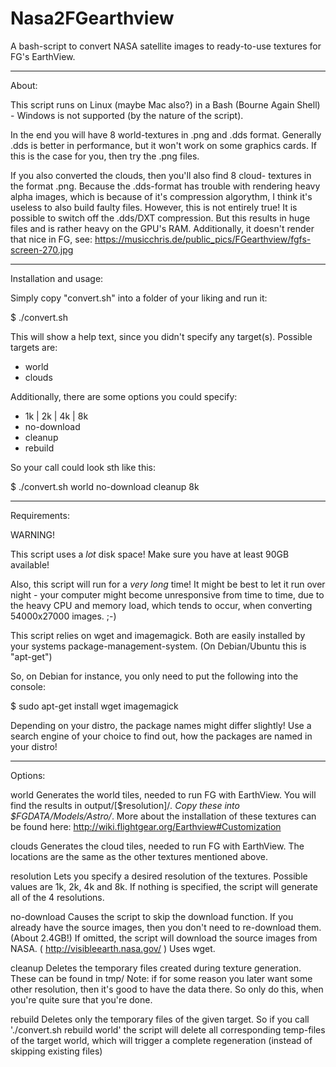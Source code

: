 # Nasa2FGearthview
A bash-script to convert NASA satellite images to ready-to-use
textures for FG's EarthView.


------------------------------------
About:

This script runs on Linux (maybe Mac also?) in a Bash
(Bourne Again Shell) - Windows is not supported (by the nature of the
script).

In the end you will have 8 world-textures in .png and .dds format.
Generally .dds is better in performance, but it won't work on some
graphics cards. If this is the case for you, then try the .png files.

If you also converted the clouds, then you'll also find 8 cloud-
textures in the format .png. Because the .dds-format has trouble with
rendering heavy alpha images, which is because of it's compression
algorythm, I think it's useless to also build faulty files.
However, this is not entirely true! It is possible to switch off the
.dds/DXT compression. But this results in huge files and is rather
heavy on the GPU's RAM.
Additionally, it doesn't render that nice in FG, see:
https://musicchris.de/public_pics/FGearthview/fgfs-screen-270.jpg


------------------------------------
Installation and usage:

Simply copy "convert.sh" into a folder of your liking and run it:

$ ./convert.sh

This will show a help text, since you didn't specify any target(s).
Possible targets are:
* world
* clouds

Additionally, there are some options you could specify:
* 1k | 2k | 4k | 8k
* no-download
* cleanup
* rebuild

So your call could look sth like this:

$ ./convert.sh world no-download cleanup 8k


------------------------------------
Requirements:

WARNING!

This script uses a *lot* disk space! Make sure you have at least 90GB
available!

Also, this script will run for a *very long* time! It might be best to
let it run over night - your computer might become unresponsive from
time to time, due to the heavy CPU and memory load, which tends to
occur, when converting 54000x27000 images. ;-)

This script relies on wget and imagemagick. Both are easily installed
by your systems package-management-system.
(On Debian/Ubuntu this is "apt-get")

So, on Debian for instance, you only need to put the following into
the console:

$ sudo apt-get install wget imagemagick

Depending on your distro, the package names might differ slightly! Use
a search engine of your choice to find out, how the packages are named
in your distro!


------------------------------------
Options:

world
	Generates the world tiles, needed to run FG with EarthView.
	You will find the results in output/[$resolution]/*. Copy
	these into $FGDATA/Models/Astro/*. More about the installation
	of these textures can be found here:
	http://wiki.flightgear.org/Earthview#Customization

clouds
	Generates the cloud tiles, needed to run FG with EarthView.
	The locations are the same as the other textures mentioned
	above.

resolution
	Lets you specify a desired resolution of the textures.
	Possible values are 1k, 2k, 4k and 8k. If nothing is
	specified, the script will generate all of the 4 resolutions.

no-download
	Causes the script to skip the download function. If you
	already have the source images, then you don't need to
	re-download them. (About 2.4GB!)
	If omitted, the script will download the source images from
	NASA. ( http://visibleearth.nasa.gov/ )
	Uses wget.

cleanup
	Deletes the temporary files created during texture generation.
	These can be found in tmp/
	Note: if for some reason you later want some other resolution,
	then it's good to have the data there. So only do this, when
	you're quite sure that you're done.

rebuild
	Deletes only the temporary files of the given target. So if
	you call './convert.sh rebuild world' the script will delete
	all corresponding temp-files of the target world, which will
	trigger a complete regeneration (instead of skipping existing
	files)
